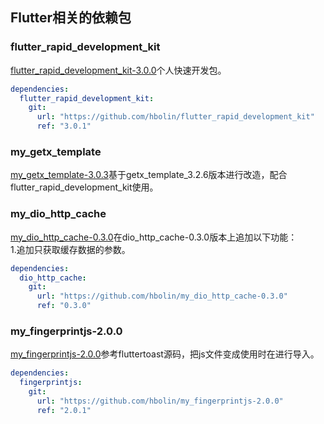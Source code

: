 ## Flutter相关的依赖包

### flutter_rapid_development_kit

[flutter_rapid_development_kit-3.0.0](https://github.com/hbolin/flutter_rapid_development_kit/releases/tag/3.0.0)个人快速开发包。

```yaml
dependencies:
  flutter_rapid_development_kit:
    git:
      url: "https://github.com/hbolin/flutter_rapid_development_kit"
      ref: "3.0.1"
```

### my_getx_template

[my_getx_template-3.0.3](https://github.com/hbolin/my_getx_template/releases/tag/3.0.3)基于getx_template_3.2.6版本进行改造，配合flutter_rapid_development_kit使用。

### my_dio_http_cache

[my_dio_http_cache-0.3.0](https://github.com/hbolin/my_dio_http_cache-0.3.0/releases/tag/0.3.0)在dio_http_cache-0.3.0版本上追加以下功能：  
1.追加只获取缓存数据的参数。

```yaml
dependencies:
  dio_http_cache:
    git:
      url: "https://github.com/hbolin/my_dio_http_cache-0.3.0"
      ref: "0.3.0"
```

### my_fingerprintjs-2.0.0

[my_fingerprintjs-2.0.0](https://github.com/hbolin/my_fingerprintjs-2.0.0/releases/tag/2.0.0)参考fluttertoast源码，把js文件变成使用时在进行导入。

```yaml
dependencies:
  fingerprintjs:
    git:
      url: "https://github.com/hbolin/my_fingerprintjs-2.0.0"
      ref: "2.0.1"
```
